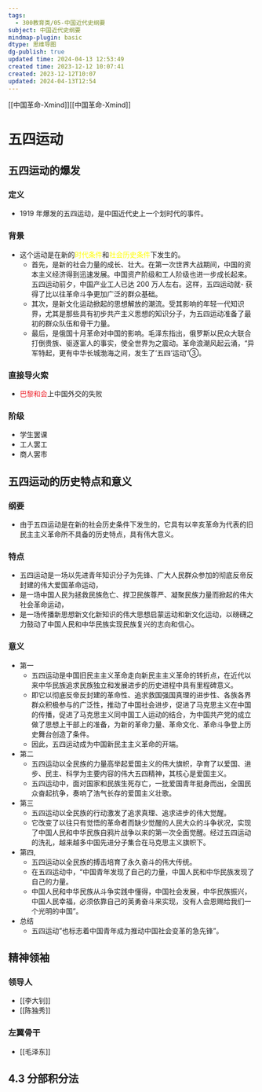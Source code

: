 ```yaml
---
tags:
  - 300教育类/05-中国近代史纲要
subject: 中国近代史纲要
mindmap-plugin: basic
dtype: 思维导图
dg-publish: true
updated time: 2024-04-13 12:53:49
created time: 2023-12-12 10:07:41
created: 2023-12-12T10:07
updated: 2024-04-13T12:54
---
```

[[中国革命-Xmind]][[中国革命-Xmind]]
# 五四运动

## 五四运动的爆发

### 定义
- 1919 年爆发的五四运动，是中国近代史上一个划时代的事件。

### 背景
- 这个运动是在新的<font color="#ffff00">时代条件</font>和<font color="#ffff00">社会历史条件</font>下发生的。
    - 首先，是新的社会力量的成长、壮大。在第一次世界大战期间，中国的资本主义经济得到迅速发展。中国资产阶级和工人阶级也进一步成长起来。五四运动前夕，中国产业工人已达 200 万人左右。这样，五四运动就- 获得了比以往革命斗争更加广泛的群众基础。
    - 其次，是新文化运动掀起的思想解放的潮流。受其影响的年轻一代知识界，尤其是那些具有初步共产主义思想的知识分子，为五四运动准备了最初的群众队伍和骨干力量。
    - 最后，是俄国十月革命对中国的影响。毛泽东指出，俄罗斯以民众大联合打倒贵族、驱逐富人的事实，使全世界为之震动。革命浪潮风起云涌，“异军特起，更有中华长城渤海之间，发生了‘五四‘运动”③。

### 直接导火索
- <font color=#ed1c24>巴黎和会</font>上中国外交的失败

### 阶级
- 学生罢课
- 工人罢工
- 商人罢市

## 五四运动的历史特点和意义

### 纲要
- 由于五四运动是在新的社会历史条件下发生的，它具有以辛亥革命为代表的旧民主主义革命所不具备的历史特点，具有伟大意义。

### 特点
- 五四运动是一场以先进青年知识分子为先锋、广大人民群众参加的彻底反帝反封建的伟大爱国革命运动，
- 是一场中国人民为拯救民族危亡、捍卫民族尊严、凝聚民族力量而掀起的伟大社会革命运动，
- 是一场传播新思想新文化新知识的伟大思想启蒙运动和新文化运动，以磅礴之力鼓动了中国人民和中华民族实现民族复兴的志向和信心。

### 意义
- 第一
    - 五四运动是中国旧民主主义革命走向新民主主义革命的转折点，在近代以来中华民族追求民族独立和发展进步的历史进程中具有里程碑意义。
    - 即它以彻底反帝反封建的革命性、追求救国强国真理的进步性、各族各界群众积极参与的广泛性，推动了中国社会进步，促进了马克思主义在中国的传播，促进了马克思主义同中国工人运动的结合，为中国共产党的成立做了思想上干部上的准备，为新的革命力量、革命文化、革命斗争登上历史舞台创造了条件。
    - 因此，五四运动成为中国新民主主义革命的开端。
- 第二
    - 五四运动以全民族的力量高举起爱国主义的伟大旗帜，孕育了以爱国、进步、民主、科学为主要内容的伟大五四精神，其核心是爱国主义。
    - 五四运动中，面对国家和民族生死存亡，一批爱国青年挺身而出，全国民众奋起抗争，奏响了浩气长存的爱国主义壮歌。
- 第三
    - 五四运动以全民族的行动激发了追求真理、追求进步的伟大觉醒。
    - 它改变了以往只有觉悟的革命者而缺少觉醒的人民大众的斗争状况，实现了中国人民和中华民族自鸦片战争以来的第一次全面觉醒。经过五四运动的洗礼，越来越多中国先进分子集合在马克思主义旗帜下。
- 第四,
    - 五四运动以全民族的搏击培育了永久奋斗的伟大传统。
    - 在五四运动中，“中国青年发现了自己的力量，中国人民和中华民族发现了自己的力量。
    - 中国人民和中华民族从斗争实践中懂得，中国社会发展，中华民族振兴，中国人民幸福，必须依靠自己的英勇奋斗来实现，没有人会恩赐给我们一个光明的中国”。
- 总结
    - 五四运动”也标志着中国青年成为推动中国社会变革的急先锋”。

## 精神领袖

### 领导人
- [[李大钊]]
- [[陈独秀]]

### 左翼骨干
- [[毛泽东]]

## 4.3 分部积分法